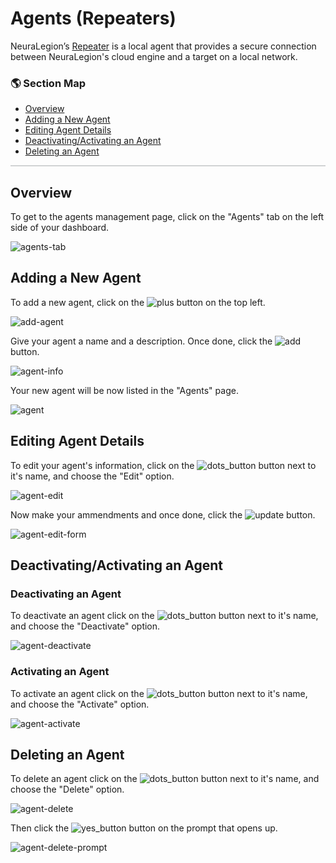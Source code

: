 # Agents (Repeaters)
NeuraLegion’s [Repeater](repeater/overview.md) is a local agent that provides a secure connection between NeuraLegion's cloud engine and a target on a local network.

### 🌎 Section Map <!-- {docsify-ignore} -->
- [Overview](#overview)
- [Adding a New Agent](#adding-a-new-agent)
- [Editing Agent Details](#editing-agent-details)
- [Deactivating/Activating an Agent](#deactivatingactivating-an-agent)
- [Deleting an Agent](#deleting-an-agent)

<hr style="height:2px;background-color:#d1d3d4">

## Overview
To get to the agents management page, click on the "Agents" tab on the left side of your dashboard.

![agents-tab](media/dashboard-agents.png ':size=45%')

## Adding a New Agent
To add a new agent, click on the ![plus](media/plus_button-2.png ':size=2%') button on the top left.

![add-agent](media/add-agent.png ':size=45%')

Give your agent a name and a description. Once done, click the ![add](media/add_button.png ':size=4%') button.

![agent-info](media/agent-info.png ':size=45%')

Your new agent will be now listed in the "Agents" page.

![agent](media/agent.png ':size=45%')

## Editing Agent Details
To edit your agent's information, click on the ![dots_button](media/dots_button.png ':size=1%') button next to it's name, and choose the "Edit" option.

![agent-edit](media/agent-edit.png ':size=45%')

Now make your ammendments and once done, click the ![update](media/update_button.png ':size=4%') button.

![agent-edit-form](media/agent-edit-form.png ':size=45%')

## Deactivating/Activating an Agent
### Deactivating an Agent
To deactivate an agent click on the ![dots_button](media/dots_button.png ':size=1%') button next to it's name, and choose the "Deactivate" option.

![agent-deactivate](media/agent-deactivate.png ':size=45%')

### Activating an Agent
To activate an agent click on the ![dots_button](media/dots_button.png ':size=1%') button next to it's name, and choose the "Activate" option.

![agent-activate](media/agent-activate.png ':size=45%')

## Deleting an Agent
To delete an agent click on the ![dots_button](media/dots_button.png ':size=1%') button next to it's name, and choose the "Delete" option.

![agent-delete](media/agent-delete.png ':size=45%')

Then click the ![yes_button](media/yes_button.png ':size=4%') button on the prompt that opens up.

![agent-delete-prompt](media/agent-delete-prompt.png ':size=45%')